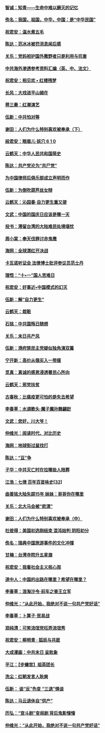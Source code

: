 #### [智诚：知青——生命中难以磨灭的记忆](../pages/nsc993/n10762372.md?t=10051531) 

#### [佚名：我国，祖国，中华，中国：是“中华民国”](../pages/nsc993/?p=10762366.md?t=10051531) 

#### [祝君安：温水煮五毛](../pages/nsc993/n10762362.md?t=10051531) 

#### [陈达：范冰冰被罚消息闻后感](../pages/nsc993/n10760142.md?t=10051531) 

#### [关乐：党妈袒护国外撒野者只是利用与坑害](../pages/nsc993/n10760019.md?t=10051531) 

#### [中共海外渗透参考资料汇编（英、中、法文）](../pages/nsc993/n10756055.md?t=10051531) 

#### [祝君安：相见欢  •  红楼残梦](../pages/nsc993/n10757542.md?t=10051531) 

#### [长风：大戏进平山姆在](../pages/nsc993/n10757155.md?t=10051531) 

#### [蒋三秦：红潮演艺](../pages/nsc993/n10756736.md?t=10051531) 

#### [伍新：中共怕对等](../pages/nsc993/n10754812.md?t=10051531) 

#### [谢田：人们为什么特别喜欢被奉承（下）](../pages/nsc993/n10755072.md?t=10051531) 

#### [祋君安：眼眉儿‧妖穴 6 1 0](../pages/nsc993/n10754802.md?t=10051531) 

#### [云鹤天：中华人民共和国简史](../pages/nsc993/n10753546.md?t=10051531) 

#### [陈达：共产党沦为“共尸党”](../pages/nsc993/n10753506.md?t=10051531) 

#### [为中国律师后俱乐部成立声明而作](../pages/nsc993/n10753359.md?t=10051531) 

#### [伍新：为倒吹葫芦丝女辩](../pages/nsc993/n10753300.md?t=10051531) 

#### [云鹤天：沁园春‧自力更生重又提](../pages/nsc993/n10752681.md?t=10051531) 

#### [文武：中国的国庆日应该是哪一天](../pages/nsc993/n10752564.md?t=10051531) 

#### [投书：滞留台湾的大陆难民处境堪忧](../pages/nsc993/n10751122.md?t=10051531) 

#### [周小棠：奉天伐罪讨赤鬼檄](../pages/nsc993/n10749279.md?t=10051531) 

#### [海网：全球漂红开决战](../pages/nsc993/n10747774.md?t=10051531) 

#### [卡瓦诺听证会 法律博士批评参议员范士丹](../pages/nsc993/n10748504.md?t=10051531) 

#### [理悟：“十•一”国人苦难日](../pages/nsc993/n10747763.md?t=10051531) 

#### [祝君安：好事近•中国模式的幻灭](../pages/nsc993/n10747755.md?t=10051531) 

#### [伍新：解“自力更生”](../pages/nsc993/n10747744.md?t=10051531) 

#### [云鹤天：栽赃](../pages/nsc993/n10747735.md?t=10051531) 

#### [石铭：中共国殇日随想](../pages/nsc993/n10747202.md?t=10051531) 

#### [关乐：末日共产风](../pages/nsc993/n10745398.md?t=10051531) 

#### [伍新：港府禁民主党疑似独角演双簧](../pages/nsc993/n10745393.md?t=10051531) 

#### [宁开新：高价从俄买入一带瘟](../pages/nsc993/n10745381.md?t=10051531) 

#### [觅真：真诚的感恩浸透著民心所向](../pages/nsc993/n10746220.md?t=10051531) 

#### [云鹤天：邪党扶贫](../pages/nsc993/n10745370.md?t=10051531) 

#### [古春秋：比瘟疫更可怕的是失去希望](../pages/nsc993/n10745352.md?t=10051531) 

#### [李春草：水调歌头‧魔子魔孙舞翩跹](../pages/nsc993/n10744963.md?t=10051531) 

#### [文武：您好，川大爷！](../pages/nsc993/n10739572.md?t=10051531) 

#### [仲维光：阅读时代、对比历史](../pages/nsc993/n10744494.md?t=10051531) 

#### [海网：地球街过鼠找打](../pages/nsc993/n10741404.md?t=10051531) 

#### [陈达：“豆”争](../pages/nsc993/n10741375.md?t=10051531) 

#### [子华：中共灭亡时在拉哪些人陪葬](../pages/nsc993/n10741320.md?t=10051531) 

#### [江浩：七律 百年百首咏史[32]](../pages/nsc993/n10741179.md?t=10051531) 

#### [曲善铭大陆失踪15年 妹妹：哥哥你在哪里](../pages/nsc993/n10738770.md?t=10051531) 

#### [关乐：北大马会被“悲漂”](../pages/nsc993/n10739482.md?t=10051531) 

#### [谢田：人们为什么特别喜欢被奉承（中）](../pages/nsc993/n10736705.md?t=10051531) 

#### [杜彼得：美国初选刚结束 混沌始判 阴阳初分](../pages/nsc993/n10734882.md?t=10051531) 

#### [佚名：瑞典中国旅游事件的文化冲撞](../pages/nsc993/n10731914.md?t=10051531) 

#### [甘楠：台湾寺院升五星旗](../pages/nsc993/n10731868.md?t=10051531) 

#### [祝君安：我看社会主义核心观](../pages/nsc993/n10731861.md?t=10051531) 

#### [道中人：中国的出路在哪里？希望在哪里？](../pages/nsc993/n10730399.md?t=10051531) 

#### [李春草：浪淘沙令‧前车之鉴王立军](../pages/nsc993/n10730200.md?t=10051531) 

#### [仲维光：“从此开始，我绝对不说一句共产党好话”](../pages/nsc993/n10722208.md?t=10051531) 

#### [李春草：卜算子·贸易战](../pages/nsc993/n10726893.md?t=10051531) 

#### [郑纯清：可笑流氓党枉弄流氓秀](../pages/nsc993/n10726849.md?t=10051531) 

#### [祝君安：柳梢青 · 狐妖与共匪](../pages/nsc993/n10726825.md?t=10051531) 

#### [大成漫画：中共末日 呈败象](../pages/nsc993/n10726516.md?t=10051531) 

#### [平江：【步蟾宫】祖英团长](../pages/nsc993/n10724876.md?t=10051531) 

#### [洗尘：红朝发言人耿爽](../pages/nsc993/n10724862.md?t=10051531) 

#### [伍新： 谈“反”色变 “三退”惧谈](../pages/nsc993/n10724842.md?t=10051531) 

#### [陈达：马云退休自“供产”](../pages/nsc993/n10723027.md?t=10051531) 

#### [历弘：“宫斗剧”变闹剧 背后鬼影憧憧](../pages/nsc993/n10723020.md?t=10051531) 

#### [仲维光：“从此开始，我绝对不说一句共产党好话”](../pages/nsc993/n10722176.md?t=10051531) 

